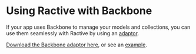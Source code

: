 # Using Ractive with Backbone

If your app uses Backbone to manage your models and collections, you can use them seamlessly with Ractive by using an [adaptor](Ractive.adaptors.md).

[Download the Backbone adaptor here](https://github.com/RactiveJS/Ractive/blob/master/plugins/adaptors/Backbone.js), or see an [example](http://ractivejs.org/examples/backbone/).